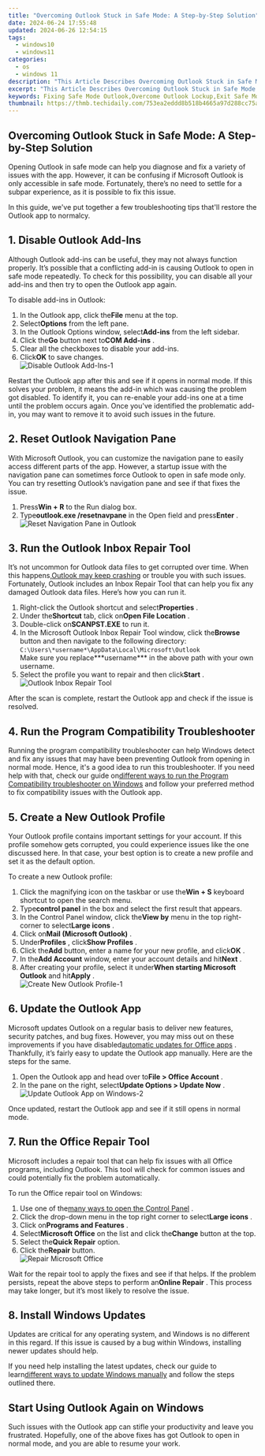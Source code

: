```yaml
---
title: "Overcoming Outlook Stuck in Safe Mode: A Step-by-Step Solution"
date: 2024-06-24 17:55:48
updated: 2024-06-26 12:54:15
tags:
  - windows10
  - windows11
categories:
  - os
  - windows 11
description: "This Article Describes Overcoming Outlook Stuck in Safe Mode: A Step-by-Step Solution"
excerpt: "This Article Describes Overcoming Outlook Stuck in Safe Mode: A Step-by-Step Solution"
keywords: Fixing Safe Mode Outlook,Overcome Outlook Lockup,Exit Safe Mode Outlook,Unlock Outlook Mail,Step-by-Step Outlook Recovery,Stop Safe Mode in Outlook,Outlook Stuck Fix Guide
thumbnail: https://thmb.techidaily.com/753ea2eddd8b518b4665a97d288cc75a73bb10ccbb0e89329d2b14f4c70fc588.jpg
---
```


## Overcoming Outlook Stuck in Safe Mode: A Step-by-Step Solution

 Opening Outlook in safe mode can help you diagnose and fix a variety of issues with the app. However, it can be confusing if Microsoft Outlook is only accessible in safe mode. Fortunately, there’s no need to settle for a subpar experience, as it is possible to fix this issue.

 In this guide, we've put together a few troubleshooting tips that'll restore the Outlook app to normalcy.

## 1\. Disable Outlook Add-Ins

 Although Outlook add-ins can be useful, they may not always function properly. It’s possible that a conflicting add-in is causing Outlook to open in safe mode repeatedly. To check for this possibility, you can disable all your add-ins and then try to open the Outlook app again.

To disable add-ins in Outlook:

1. In the Outlook app, click the**File** menu at the top.
2. Select**Options** from the left pane.
3. In the Outlook Options window, select**Add-ins** from the left sidebar.
4. Click the**Go** button next to**COM Add-ins** .
5. Clear all the checkboxes to disable your add-ins.
6. Click**OK** to save changes.  
![Disable Outlook Add-Ins-1](https://static1.makeuseofimages.com/wordpress/wp-content/uploads/2023/01/disable-outlook-add-ins-1.jpg)

 Restart the Outlook app after this and see if it opens in normal mode. If this solves your problem, it means the add-in which was causing the problem got disabled. To identify it, you can re-enable your add-ins one at a time until the problem occurs again. Once you've identified the problematic add-in, you may want to remove it to avoid such issues in the future.

## 2\. Reset Outlook Navigation Pane

 With Microsoft Outlook, you can customize the navigation pane to easily access different parts of the app. However, a startup issue with the navigation pane can sometimes force Outlook to open in safe mode only. You can try resetting Outlook’s navigation pane and see if that fixes the issue.

1. Press**Win + R** to the Run dialog box.
2. Type**outlook.exe /resetnavpane** in the Open field and press**Enter** .  
![Reset Navigation Pane in Outlook](https://static1.makeuseofimages.com/wordpress/wp-content/uploads/2023/03/reset-navigation-pane-in-outlook.jpg)

## 3\. Run the Outlook Inbox Repair Tool

 It’s not uncommon for Outlook data files to get corrupted over time. When this happens,[Outlook may keep crashing](https://www.makeuseof.com/microsoft-outlook-crashing-windows/) or trouble you with such issues. Fortunately, Outlook includes an Inbox Repair Tool that can help you fix any damaged Outlook data files. Here’s how you can run it.

1. Right-click the Outlook shortcut and select**Properties** .
2. Under the**Shortcut** tab, click on**Open File Location** .
3. Double-click on**SCANPST.EXE** to run it.
4. In the Microsoft Outlook Inbox Repair Tool window, click the**Browse** button and then navigate to the following directory:  
`C:\Users\*username*\AppData\Local\Microsoft\Outlook`  
 Make sure you replace**\*username\*** in the above path with your own username.
5. Select the profile you want to repair and then click**Start** .  
![Outlook Inbox Repair Tool](https://static1.makeuseofimages.com/wordpress/wp-content/uploads/2023/01/outlook-inbox-repair-tool.jpg)

 After the scan is complete, restart the Outlook app and check if the issue is resolved.

## 4\. Run the Program Compatibility Troubleshooter

 Running the program compatibility troubleshooter can help Windows detect and fix any issues that may have been preventing Outlook from opening in normal mode. Hence, it's a good idea to run this troubleshooter. If you need help with that, check our guide on[different ways to run the Program Compatibility troubleshooter on Windows](https://www.makeuseof.com/run-program-compatibility-troubleshooter-windows/) and follow your preferred method to fix compatibility issues with the Outlook app.

## 5\. Create a New Outlook Profile

 Your Outlook profile contains important settings for your account. If this profile somehow gets corrupted, you could experience issues like the one discussed here. In that case, your best option is to create a new profile and set it as the default option.

To create a new Outlook profile:

1. Click the magnifying icon on the taskbar or use the**Win + S** keyboard shortcut to open the search menu.
2. Type**control panel** in the box and select the first result that appears.
3. In the Control Panel window, click the**View by** menu in the top right-corner to select**Large icons** .
4. Click on**Mail (Microsoft Outlook)** .
5. Under**Profiles** , click**Show Profiles** .
6. Click the**Add** button, enter a name for your new profile, and click**OK** .
7. In the**Add Account** window, enter your account details and hit**Next** .
8. After creating your profile, select it under**When starting Microsoft Outlook** and hit**Apply** .  
![Create New Outlook Profile-1](https://static1.makeuseofimages.com/wordpress/wp-content/uploads/2023/01/create-new-outlook-profile-1.jpg)

## 6\. Update the Outlook App

 Microsoft updates Outlook on a regular basis to deliver new features, security patches, and bug fixes. However, you may miss out on these improvements if you have disabled[automatic updates for Office apps](https://www.makeuseof.com/windows-stop-automatic-office-updates/) . Thankfully, it’s fairly easy to update the Outlook app manually. Here are the steps for the same.

1. Open the Outlook app and head over to**File > Office Account** .
2. In the pane on the right, select**Update Options > Update Now** .  
![Update Outlook App on Windows-2](https://static1.makeuseofimages.com/wordpress/wp-content/uploads/2023/01/update-outlook-app-on-windows-2.jpg)

 Once updated, restart the Outlook app and see if it still opens in normal mode.

## 7\. Run the Office Repair Tool

 Microsoft includes a repair tool that can help fix issues with all Office programs, including Outlook. This tool will check for common issues and could potentially fix the problem automatically.

To run the Office repair tool on Windows:

1. Use one of the[many ways to open the Control Panel](https://www.makeuseof.com/windows-open-control-panel/) .
2. Click the drop-down menu in the top right corner to select**Large icons** .
3. Click on**Programs and Features** .
4. Select**Microsoft Office** on the list and click the**Change** button at the top.
5. Select the**Quick Repair** option.
6. Click the**Repair** button.  
![Repair Microsoft Office](https://static1.makeuseofimages.com/wordpress/wp-content/uploads/2023/02/repair-microsoft-office.jpg)

 Wait for the repair tool to apply the fixes and see if that helps. If the problem persists, repeat the above steps to perform an**Online Repair** . This process may take longer, but it’s most likely to resolve the issue.

## 8\. Install Windows Updates

 Updates are critical for any operating system, and Windows is no different in this regard. If this issue is caused by a bug within Windows, installing newer updates should help.

 If you need help installing the latest updates, check our guide to learn[different ways to update Windows manually](https://www.makeuseof.com/update-windows-manually/) and follow the steps outlined there.

## Start Using Outlook Again on Windows

 Such issues with the Outlook app can stifle your productivity and leave you frustrated. Hopefully, one of the above fixes has got Outlook to open in normal mode, and you are able to resume your work.


<ins class="adsbygoogle"
     style="display:block"
     data-ad-format="autorelaxed"
     data-ad-client="ca-pub-7571918770474297"
     data-ad-slot="1223367746"></ins>



<ins class="adsbygoogle"
     style="display:block"
     data-ad-client="ca-pub-7571918770474297"
     data-ad-slot="8358498916"
     data-ad-format="auto"
     data-full-width-responsive="true"></ins>
